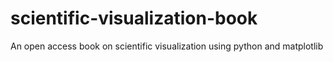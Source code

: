 # scientific-visualization-book
An open access book on scientific visualization using python and matplotlib
